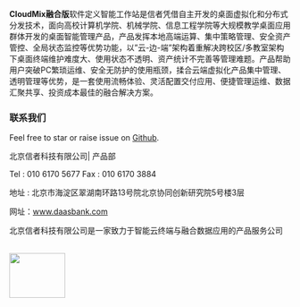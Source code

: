 
**CloudMix融合版**软件定义智能工作站是信者凭借自主开发的桌面虚拟化和分布式分发技术，面向高校计算机学院、机械学院、信息工程学院等大规模教学桌面应用群体开发的桌面智能管理产品，产品发挥本地高端运算、集中策略管理、安全资产管控、全局状态监控等优势功能，以”云-边-端”架构着重解决跨校区/多教室架构下桌面终端维护难度大、使用状态不透明、资产统计不完善等管理难题。产品帮助用户突破PC繁琐运维、安全无防护的使用瓶颈，揉合云端虚拟化产品集中管理、透明管理等优势，是一套使用流畅体验、灵活配置交付应用、便捷管理运维、数据汇聚共享、投资成本最佳的融合解决方案。

### 联系我们

Feel free to star or raise issue on [Github](https://github.com/XINZHEKEJI/CloudDocument).

北京信者科技有限公司| 产品部

Tel : 010 6170 5677   Fax : 010 6170 3884

地址 : 北京市海淀区翠湖南环路13号院北京协同创新研究院5号楼3层

网址：www.daasbank.com


北京信者科技有限公司是一家致力于智能云终端与融合数据应用的产品服务公司

<br>
<a href="http://www.daasbank.com"><img src="https://github.com/XINZHEKEJI/CloudDocument/blob/master/image/logo.png" width="100" height="80" /></a>
</br>
